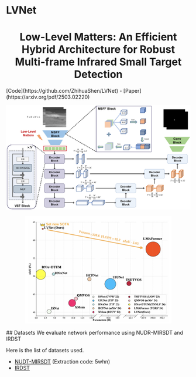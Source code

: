 # LVNet
<h1 align="center"> Low-Level Matters: An Efficient Hybrid Architecture for Robust Multi-frame Infrared Small Target Detection </h1> 
[Code](https://github.com/ZhihuaShen/LVNet) - [Paper](https://arxiv.org/pdf/2503.02220)
<div class="alert alert-info">
<p align="center">
  <img src="./pic/Architecture.jpg" alt="representation comparison" width="600" />
</p>
</div>
<div class="alert alert-info">
<p align="center">
  <img src="./pic/compare.jpg" alt="representation comparison" width="400" />
</p>
</div>
## Datasets
We evaluate network performance using NUDR-MIRSDT and IRDST

Here is the list of datasets used. 

- [NUDT-MIRSDT](https://pan.baidu.com/s/1pSN350eurMafLiHBQBnrPA?pwd=5whn) (Extraction code: 5whn)
- [IRDST](https://drive.google.com/file/d/1sb-32pydlpXvlNxwx9niT2t6KP9oMJID/view?usp=sharing)

